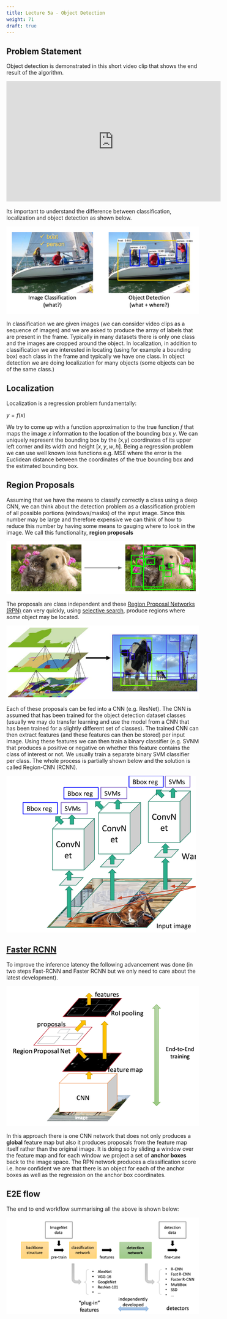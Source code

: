 ```yaml
---
title: Lecture 5a - Object Detection
weight: 71
draft: true
---
```


## Problem Statement 
Object detection is demonstrated in this short video clip that shows the end result of the algorithm. 

<iframe width="560" height="315" src="https://www.youtube.com/embed/WZmSMkK9VuA" frameborder="0" allow="accelerometer; autoplay; encrypted-media; gyroscope; picture-in-picture" allowfullscreen></iframe>

Its important to understand the difference between classification, localization and object detection as shown below.

![classification-detection](images/classification-detection.png)

In classification we are given images (we can consider video clips as a sequence of images) and we are asked to produce the array of labels that are present in the frame. Typically in many datasets there is only one class and the images are cropped around the object. In localization, in addition to classification we are interested in locating (using for example a bounding box) each class in the frame and typically we have one class. In object detection we are doing localization for many objects (some objects can be of the same class.)

## Localization

Localization is a regression problem fundamentally: 

$y = f(x)$

We try to come up with a function approximation to the true function $f$ that maps the image $x$ information to the location of the bounding box $y$. We can uniquely represent the bounding box by the (x,y) coordinates of its upper left corner and its width and height $[x,y,w,h]$. Being a regression problem we can use well known loss functions e.g. MSE where the error is the Euclidean distance between the coordinates of the true bounding box and the estimated bounding box. 

## Region Proposals 

Assuming that we have the means to classify correctly a class using a deep CNN, we can think about the detection problem as a classification problem of all possible portions (windows/masks) of the input image. Since this number may be large and therefore expensive we can think of how to reduce this number by having some means to gauging where to look in the image. We call this functionality, **region proposals**

![region-proposals](images/region-proposals.png)

The proposals are class independent and these [Region Proposal Networks (RPN)](https://arxiv.org/pdf/1311.2524.pdf) can very quickly, using [selective search](http://www.huppelen.nl/publications/selectiveSearchDraft.pdf),  produce regions where *some* object may be located. 

![selective-search](images/selective-search.png)

Each of these proposals can be fed into a CNN (e.g. ResNet). The CNN is assumed that has been trained for the object detection dataset classes (usually we may do transfer learning and use the model from a CNN that has been trained for a slightly different set of classes). The trained CNN can then extract features (and these features can then be stored) per input image. Using these features we can then train a binary classifier (e.g. SVNM that produces a positive or negative on whether this feature contains the class of interest or not. We usually train a separate binary SVM classifier per class. The whole process is partially shown below and the solution is called Region-CNN (RCNN). 

![rcnn](images/rcnn.png)


## [Faster RCNN](https://arxiv.org/abs/1506.01497)
To improve the inference latency the following advancement was done (in two steps Fast-RCNN and Faster RCNN but we only need to care about the latest development).

![faster-rcnn](images/faster-rcnn.png)

In this approach there is one CNN network that does not only produces a **global** feature map but also it produces proposals from the feature map itself rather than the original image. It is doing so by sliding a window over the feature map and for each window we project a set of **anchor boxes** back to the image space. The RPN network produces a classification score i.e. how confident we are that there is an object for each of the anchor boxes as well as the regression on the anchor box coordinates. 

## E2E flow

The end to end workflow summarising all the above is shown below:

![object-detection-e2e](images/object-detection-e2e.png)


<!-- 
https://github.com/rafaelpadilla/Object-Detection-Metrics -->